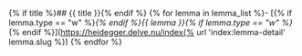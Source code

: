 {% if title %}## {{ title }}{% endif %}
{% for lemma in lemma_list %}- [{% if lemma.type == "w" %}_{% endif %}{{ lemma }}{% if lemma.type == "w" %}_{% endif %}](https://heidegger.delve.nu/index{% url 'index:lemma-detail' lemma.slug %})
{% endfor %}
